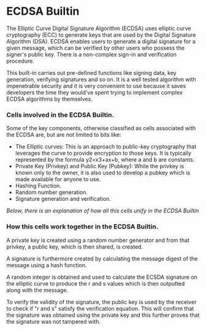 # ECDSA Builtin

The Elliptic Curve Digital Signature Algorithm (ECDSA) uses elliptic curve cryptography (ECC) to generate keys that are used by the Digital Signature Algorithm (DSA).
ECDSA enables users to generate a digital signature for a given message, which can be verified by other users who possess the signer's public key. There is a non-complex sign-in and verification procedure.

This built-in carries out pre-defined functions like signing data, key generation, verifying signatures and so on.
It is a well tested algorithm with impenetrable security and it is very convenient to use because it saves developers the time they would’ve spent trying to implement complex ECDSA algorithms by themselves.

### Cells involved in the ECDSA Builtin.
Some of the key components, otherwise classified as cells associated with the ECDSA are, but are not limited to bits like:
* The Elliptic curves: 
This is an approach to public-key cryptography that leverages the curve to provide encryption to those keys. It is typically represented by the formula y2=x3+ax+b, where a and b are constants.
* Private Key (Privkey) and Public Key (Pubkey):
While the privkey is known only to the owner, it is also used to develop a pubkey which is made available for anyone to use.
* Hashing Function.
* Random number generation.
* Signature generation and verification.

*Below, there is an explanation of how all this cells unify in the ECDSA Builtin*

### How this cells work together in the ECDSA Builtin.

A private key is created using a random number generator and from that privkey, a public key, which is then shared, is created.

A signature is furthermore created by calculating the message digest of the message using a hash function. 

A random integer is obtained and used to calculate the ECSDA signature on the elliptic curve to produce the r and s values which is then outputted along with the message.

To verify the validity of the signature, the public key is used by the receiver to check if "r and s" satisfy the verification equation. 
This will confirm that the signature was obtained using the private key and this further proves that the signature was not tampered with.